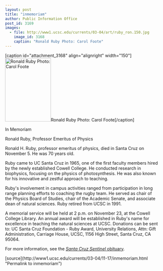 ```yaml
---
layout: post
title: "inmemoriam"
author: Public Information Office
post_id: 3169
images:
  - file: http://www1.ucsc.edu/currents/03-04/art/ruby_ron.150.jpg
    image_id: 3168
    caption: "Ronald Ruby Photo: Carol Foote"
---
```


[caption id="attachment_3168" align="alignright" width="150"]<a href="http://localhost/mysite/wp-content/uploads/2003/11/ruby_ron.150.jpg"><img class="size-full wp-image-3168" src="http://localhost/mysite/wp-content/uploads/2003/11/ruby_ron.150.jpg" alt="Ronald Ruby Photo: Carol Foote" width="150" height="207" /></a>Ronald Ruby Photo: Carol Foote[/caption]
<p class="pagehead">
  In Memoriam
</p>
<p class="sectionhead">
  Ronald Ruby, Professor Emeritus of Physics
</p>
<p>
  Ronald H. Ruby, professor emeritus of physics, died in Santa Cruz on November 5. He was 70 years old.<br>
</p>
<p>
  Ruby came to UC Santa Cruz in 1965, one of the first faculty members hired by the newly established Cowell College. He conducted research in biophysics, focusing on the physics of photosynthesis. He was also known for his innovative and zestful approach to teaching.<br>
</p>
<p>
  Ruby's involvement in campus activities ranged from participation in long range planning efforts to coaching the rugby team. He served as chair of the Physics Board of Studies, chair of the Academic Senate, and associate dean of natural sciences. Ruby retired from UCSC in 1991.
</p>
<p>
  A memorial service will be held at 2 p.m. on November 23, at the Cowell College Library. An annual award will be established in Ruby's name for excellence in teaching the natural sciences at UCSC. Donations can be sent to: UC Santa Cruz Foundation - Ruby Award, University Relations, Attn: Gift Administration, Carriage House, UCSC, 1156 High Street, Santa Cruz, CA 95064.
</p>
<p>
  For more information, see the <a href="http://www.santacruzsentinel.com/archive/2003/November/12/robit/stories/01robit.htm"><i>Santa Cruz Sentinel</i> obituary</a>.<br>
</p>
<p>

</p>
[source](http://www1.ucsc.edu/currents/03-04/11-17/inmemoriam.html "Permalink to inmemoriam")
